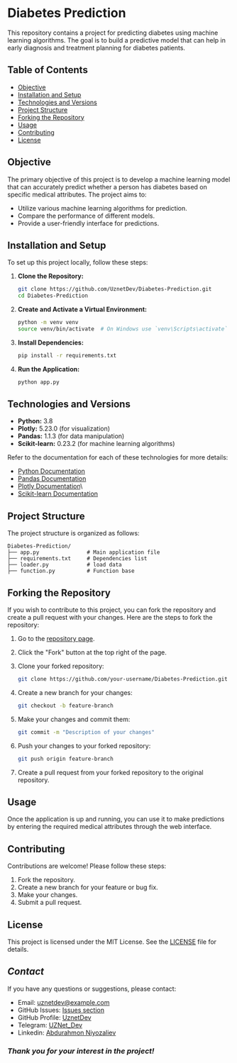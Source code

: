 # Diabetes Prediction

This repository contains a project for predicting diabetes using machine learning algorithms. The goal is to build a predictive model that can help in early diagnosis and treatment planning for diabetes patients.

## Table of Contents

- [Objective](#objective)
- [Installation and Setup](#installation-and-setup)
- [Technologies and Versions](#technologies-and-versions)
- [Project Structure](#project-structure)
- [Forking the Repository](#forking-the-repository)
- [Usage](#usage)
- [Contributing](#contributing)
- [License](#license)

## Objective

The primary objective of this project is to develop a machine learning model that can accurately predict whether a person has diabetes based on specific medical attributes. The project aims to:

- Utilize various machine learning algorithms for prediction.
- Compare the performance of different models.
- Provide a user-friendly interface for predictions.

## Installation and Setup

To set up this project locally, follow these steps:

1. **Clone the Repository:**

    ```bash
    git clone https://github.com/UznetDev/Diabetes-Prediction.git
    cd Diabetes-Prediction
    ```

2. **Create and Activate a Virtual Environment:**

    ```bash
    python -m venv venv
    source venv/bin/activate  # On Windows use `venv\Scripts\activate`
    ```

3. **Install Dependencies:**

    ```bash
    pip install -r requirements.txt
    ```

4. **Run the Application:**

    ```bash
    python app.py
    ```

## Technologies and Versions

- **Python:** 3.8
- **Plotly:** 5.23.0 (for visualization)
- **Pandas:** 1.1.3 (for data manipulation)
- **Scikit-learn:** 0.23.2 (for machine learning algorithms)

Refer to the documentation for each of these technologies for more details:

- [Python Documentation](https://docs.python.org/3.8/)
- [Pandas Documentation](https://pandas.pydata.org/pandas-docs/version/1.1.3/)
- [Plotly Documentation](https://plotly.com/)\
- [Scikit-learn Documentation](https://scikit-learn.org/0.23/)

## Project Structure

The project structure is organized as follows:

```
Diabetes-Prediction/
├── app.py               # Main application file
├── requirements.txt     # Dependencies list
├── loader.py            # load data
├── function.py          # Function base
```

## Forking the Repository

If you wish to contribute to this project, you can fork the repository and create a pull request with your changes. Here are the steps to fork the repository:

1. Go to the [repository page](https://github.com/UznetDev/Diabetes-Prediction).
2. Click the "Fork" button at the top right of the page.
3. Clone your forked repository:

    ```bash
    git clone https://github.com/your-username/Diabetes-Prediction.git
    ```

4. Create a new branch for your changes:

    ```bash
    git checkout -b feature-branch
    ```

5. Make your changes and commit them:

    ```bash
    git commit -m "Description of your changes"
    ```

6. Push your changes to your forked repository:

    ```bash
    git push origin feature-branch
    ```

7. Create a pull request from your forked repository to the original repository.

## Usage

Once the application is up and running, you can use it to make predictions by entering the required medical attributes through the web interface.

## Contributing

Contributions are welcome! Please follow these steps:

1. Fork the repository.
2. Create a new branch for your feature or bug fix.
3. Make your changes.
4. Submit a pull request.

## License

This project is licensed under the MIT License. See the [LICENSE](LICENSE) file for details.


## <i>Contact</i>

If you have any questions or suggestions, please contact:
- Email: uznetdev@example.com
- GitHub Issues: [Issues section](https://github.com/UznetDev/TikMe_UzBot/issues)
- GitHub Profile: [UznetDev](https://github.com/UznetDev/)
- Telegram: [UZNet_Dev](https://t.me/UZNet_Dev)
- Linkedin: [Abdurahmon Niyozaliev](https://www.linkedin.com/in/abdurakhmon-niyozaliyev-%F0%9F%87%B5%F0%9F%87%B8-66545222a/)


### <i>Thank you for your interest in the project!</i>